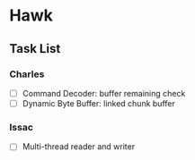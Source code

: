 # Hawk
## Task List
### Charles
- [ ] Command Decoder: buffer remaining check
- [ ] Dynamic Byte Buffer: linked chunk buffer
### Issac
- [ ] Multi-thread reader and writer
